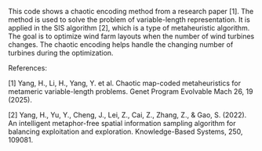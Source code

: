 This code shows a chaotic encoding method from a research paper [1]. The method is used to solve the problem of variable-length representation. It is applied in the SIS algorithm [2], which is a type of metaheuristic algorithm. The goal is to optimize wind farm layouts when the number of wind turbines changes. The chaotic encoding helps handle the changing number of turbines during the optimization.

References:

[1] Yang, H., Li, H., Yang, Y. et al. Chaotic map-coded metaheuristics for metameric variable-length problems. Genet Program Evolvable Mach 26, 19 (2025).

[2] Yang, H., Yu, Y., Cheng, J., Lei, Z., Cai, Z., Zhang, Z., & Gao, S. (2022). An intelligent metaphor-free spatial information sampling algorithm for balancing exploitation and exploration. Knowledge-Based Systems, 250, 109081.
